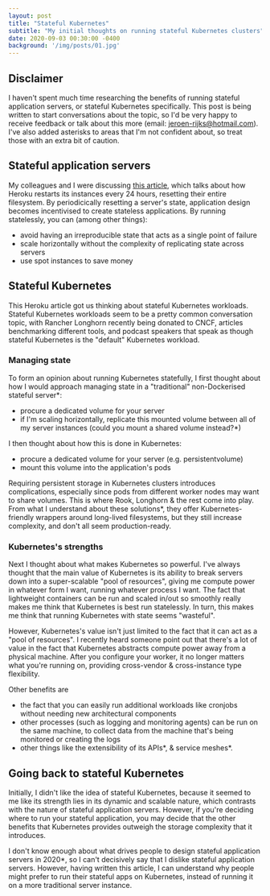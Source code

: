 ```yaml
---
layout: post
title: "Stateful Kubernetes"
subtitle: "My initial thoughts on running stateful Kubernetes clusters"
date: 2020-09-03 00:30:00 -0400
background: '/img/posts/01.jpg'
---
```


## Disclaimer
I haven't spent much time researching the benefits of running stateful application servers, or stateful Kubernetes specifically. This post is being written to start conversations about the topic, so I'd be very happy to receive feedback or talk about this more (email: jeroen-rijks@hotmail.com). I've also added asterisks to areas that I'm not confident about, so treat those with an extra bit of caution.

## Stateful application servers
My colleagues and I were discussing [this article](https://mailchi.mp/railsspeed/one-heroku-feature-that-everyone-should-copy?e=1352295606), which talks about how Heroku restarts its instances every 24 hours, resetting their entire filesystem. By periodicically resetting a server's state, application design becomes incentivised to create stateless applications. By running statelessly, you can (among other things): 
- avoid having an irreproducible state that acts as a single point of failure
- scale horizontally without the complexity of replicating state across servers
- use spot instances to save money

## Stateful Kubernetes
This Heroku article got us thinking about stateful Kubernetes workloads. Stateful Kubernetes workloads seem to be a pretty common conversation topic, with Rancher Longhorn recently being donated to CNCF, articles benchmarking different tools, and podcast speakers that speak as though stateful Kubernetes is the "default" Kubernetes workload.

### Managing state
To form an opinion about running Kubernetes statefully, I first thought about how I would approach managing state in a "traditional" non-Dockerised stateful server\*:
- procure a dedicated volume for your server
- if I'm scaling horizontally, replicate this mounted volume between all of my server instances (could you mount a shared volume instead?\*)

I then thought about how this is done in Kubernetes:
- procure a dedicated volume for your server (e.g. persistentvolume)
- mount this volume into the application's pods

Requiring persistent storage in Kubernetes clusters introduces complications, especially since pods from different worker nodes may want to share volumes. This is where Rook, Longhorn & the rest come into play. From what I understand about these solutions\*, they offer Kubernetes-friendly wrappers around long-lived filesystems, but they still increase complexity, and don't all seem production-ready.

### Kubernetes's strengths
Next I thought about what makes Kubernetes so powerful. I've always thought that the main value of Kubernetes is its ability to break servers down into a super-scalable "pool of resources", giving me compute power in whatever form I want, running whatever process I want. The fact that lightweight containers can be run and scaled in/out so smoothly really makes me think that Kubernetes is best run statelessly. In turn, this makes me think that running Kubernetes with state seems "wasteful".

However, Kubernetes's value isn't just limited to the fact that it can act as a "pool of resources". I recently heard someone point out that there's a lot of value in the fact that Kubernetes abstracts compute power away from a physical machine. After you configure your worker, it no longer matters what you're running on, providing cross-vendor & cross-instance type flexibility.

Other benefits are 
- the fact that you can easily run additional workloads like cronjobs without needing new architectural components
- other processes (such as logging and monitoring agents) can be run on the same machine, to collect data from the machine that's being monitored or creating the logs
- other things like the extensibility of its APIs\*, & service meshes\*.

##  Going back to stateful Kubernetes
Initially, I didn't like the idea of stateful Kubernetes, because it seemed to me like its strength lies in its dynamic and scalable nature, which contrasts with the nature of stateful application servers. However, if you're deciding where to run your stateful application, you may decide that the other benefits that Kubernetes provides outweigh the storage complexity that it introduces.

I don't know enough about what drives people to design stateful application servers in 2020\*, so I can't decisively say that I dislike stateful application servers. However, having written this article, I can understand why people might prefer to run their stateful apps on Kubernetes, instead of running it on a more traditional server instance.
